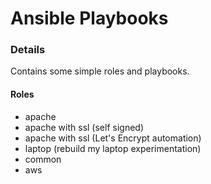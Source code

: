 # Ansible Playbooks

### Details
Contains some simple roles and playbooks.

#### Roles
- apache
- apache with ssl (self signed)
- apache with ssl (Let's Encrypt automation)
- laptop (rebuild my laptop experimentation)
- common 
- aws

